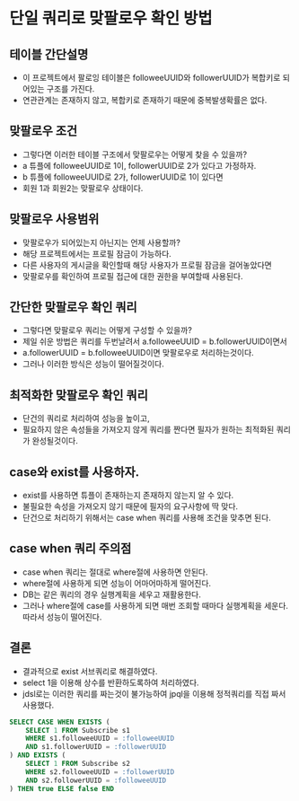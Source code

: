 # 단일 쿼리로 맞팔로우 확인 방법

## 테이블 간단설명
* 이 프로젝트에서 팔로잉 테이블은 followeeUUID와 followerUUID가 복합키로 되어있는 구조를 가진다.
* 연관관계는 존재하지 않고, 복합키로 존재하기 때문에 중복발생확률은 없다.

## 맞팔로우 조건
* 그렇다면 이러한 테이블 구조에서 맞팔로우는 어떻게 찾을 수 있을까?
* a 튜플에 followeeUUID로 1이, followerUUID로 2가 있다고 가정하자.
* b 튜플에 followeeUUID로 2가, followerUUID로 1이 있다면
* 회원 1과 회원2는 맞팔로우 상태이다.

## 맞팔로우 사용범위
* 맞팔로우가 되어있는지 아닌지는 언제 사용할까?
* 해당 프로젝트에서는 프로필 잠금이 가능하다.
* 다른 사용자의 게시글을 확인할때 해당 사용자가 프로필 잠금을 걸어놓았다면
* 맞팔로우를 확인하여 프로필 접근에 대한 권한을 부여할때 사용된다.

## 간단한 맞팔로우 확인 쿼리
* 그렇다면 맞팔로우 쿼리는 어떻게 구성할 수 있을까?
* 제일 쉬운 방법은 쿼리를 두번날려서 a.followeeUUID = b.followerUUID이면서
* a.followerUUID = b.followeeUUID이면 맞팔로우로 처리하는것이다.
* 그러나 이러한 방식은 성능이 떨어질것이다.

## 최적화한 맞팔로우 확인 쿼리
* 단건의 쿼리로 처리하여 성능을 높이고,
* 필요하지 않은 속성들을 가져오지 않게 쿼리를 짠다면 필자가 원하는 최적화된 쿼리가 완성될것이다.

## case와 exist를 사용하자.
* exist를 사용하면 튜플이 존재하는지 존재하지 않는지 알 수 있다.
* 불필요한 속성을 가져오지 않기 때문에 필자의 요구사항에 딱 맞다.
* 단건으로 처리하기 위해서는 case when 쿼리를 사용해 조건을 맞추면 된다.

## case when 쿼리 주의점
* case when 쿼리는 절대로 where절에 사용하면 안된다.
* where절에 사용하게 되면 성능이 어마어마하게 떨어진다.
* DB는 같은 쿼리의 경우 실행계획을 세우고 재활용한다.
* 그러나 where절에 case를 사용하게 되면 매번 조회할 때마다 실행계획을 세운다. 따라서 성능이 떨어진다.

## 결론
* 결과적으로 exist 서브쿼리로 해결하였다.
* select 1을 이용해 상수를 반환하도록하여 처리하였다.
* jdsl로는 이러한 쿼리를 짜는것이 불가능하여 jpql을 이용해 정적쿼리를 직접 짜서 사용했다.
```sql
SELECT CASE WHEN EXISTS (
    SELECT 1 FROM Subscribe s1 
    WHERE s1.followeeUUID = :followeeUUID 
    AND s1.followerUUID = :followerUUID
) AND EXISTS (
    SELECT 1 FROM Subscribe s2 
    WHERE s2.followeeUUID = :followerUUID 
    AND s2.followerUUID = :followeeUUID
) THEN true ELSE false END
```